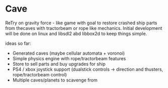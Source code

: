# Cave

ReTry on gravity force - like game with goal to restore crashed ship parts from thecaves with tractorbeam or rope like mechanics.
Initial development will be done on linux and libsdl2 abd libbox2d to keep things simple.

ideas so far:
  - Generated caves (maybe cellular automata + voronoi)
  - Simple physics engine with rope/tractorbeam features
  - Store to sell parts and buy upgrades for ship
  - PS4 / xbox joystick support (dualstick controls -> direction and thusters, rope/tractorbeam control)
  - Multiple caves/planets to scavenge from
  

